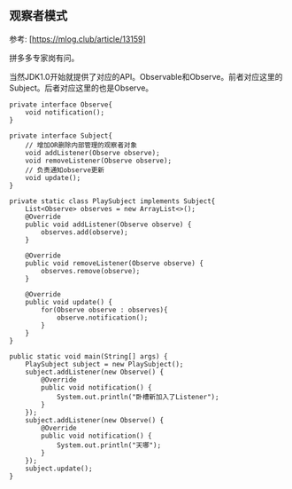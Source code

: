 ## 观察者模式

参考:
[https://mlog.club/article/13159]

拼多多专家岗有问。

当然JDK1.0开始就提供了对应的API。Observable和Observe。前者对应这里的Subject。后者对应这里的也是Observe。

	private interface Observe{
		void notification();
	}

	private interface Subject{
		// 增加OR删除内部管理的观察者对象
		void addListener(Observe observe);
		void removeListener(Observe observe);
		// 负责通知observe更新
		void update();
	}

	private static class PlaySubject implements Subject{
		List<Observe> observes = new ArrayList<>();
		@Override
		public void addListener(Observe observe) {
			observes.add(observe);
		}

		@Override
		public void removeListener(Observe observe) {
			observes.remove(observe);
		}

		@Override
		public void update() {
			for(Observe observe : observes){
				observe.notification();
			}
		}
	}

	public static void main(String[] args) {
		PlaySubject subject = new PlaySubject();
		subject.addListener(new Observe() {
			@Override
			public void notification() {
				System.out.println("卧槽新加入了Listener");
			}
		});
		subject.addListener(new Observe() {
			@Override
			public void notification() {
				System.out.println("天哪");
			}
		});
		subject.update();
	}